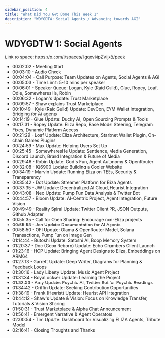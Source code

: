 ```yaml
---
sidebar_position: 4
title: "What Did You Get Done This Week 1"
description: "WDYGDTW: Social Agents / Advancing towards AGI"
---
```


# WDYGDTW 1: Social Agents

Link to space: https://x.com/i/spaces/1gqxvNpZVljxB/peek

- 00:02:02 -  Meeting Start 
- 00:03:10 -  Audio Check
- 00:04:04 -  Call Purpose: Team Updates on Agents, Social Agents & AGI
- 00:05:03 -  Time Limit: 5-10 mins per speaker
- 00:06:01 -  Speaker Queue: Logan, Kyle (Raid Guild), Glue, Ropey, Loaf, Odie, SomewheresHe, Robin
- 00:06:32 -  Logan's Update: Trust Marketplace
- 00:09:57 -  Shaw explains Trust Marketplace
- 00:10:49 -  Kyle (Raid Guild) Update: DevCon, EVM Wallet Integration, Bridging for AI agents 
- 00:14:19 -  Glue Update: Ducky AI, Open Sourcing Prompts & Tools 
- 00:17:31 -  Ropey Update:  Eliza Repo, Base Model Steering, Telegram Fixes, Dynamic Platform Access
- 00:21:29 -  Loaf Update: Eliza Architecture, Starknet Wallet Plugin, On-chain Games Plugins
- 00:24:59 -  Max Update: Helping Users Set Up
- 00:25:45 -  SomewheresHe Update: Sentience, Media Generation, Discord Launch, Brand Integration & Future of Media
- 00:29:46 -  Robin Update: God's Fun, Agent Autonomy & OpenRouter
- 00:32:08 -  IQ6900 Update: Building a Cooler Website
- 00:34:19 -  Marvin Update: Running Eliza on TEEs, Security & Transparency 
- 00:35:42 -  Dot Update: Streamer Platform for Eliza Agents
- 00:37:35 -  JW Update: Decentralized AI Cloud, Heurist Integration
- 00:43:08 -  Neo Update: Pump Fun Data Analysis & Twitter Bot
- 00:44:57 -  Bloom Update:  AI-Centric Project, Agent Integration, Future Vision 
- 00:49:49 -  Reality Spiral Update: Twitter Client PR, JSON Outputs, Github Adapter
- 00:55:35 -  Call for Open Sharing: Encourage non-Eliza projects
- 00:55:58 -  Jen Update: Documentation for AI Agents
- 00:58:50 -  OFI Update: Olama & OpenRouter Model, Solana Transactions, Pump Fun on Image Gen
- 01:14:44 -  Butoshi Update: Satoshi AI, Boop Memory System 
- 01:20:37 -  Doc (Geon Reborn) Update: Echo Chambers Client Launch
- 01:23:16 -  HCP Update: Bringing Agent Designs to Eliza, Embeddings on ARM64 
- 01:27:13 -  Garrett Update: Deep Writer, Diagrams for Planning & Feedback Loops
- 01:30:16 -  Lady Liberty Update: Music Agent Project
- 01:31:34 -  BoyaLockser Update:  Learning the Project 
- 01:32:53 -  Amy Update: Psychic AI, Twitter Bot for Psychic Readings
- 01:34:42 -  Griffin Update:  Seeking Contribution Opportunities 
- 01:38:19 -  Frank (Heurist) Update: Heurist API Integration
- 01:44:12 -  Shaw's Update & Vision: Focus on Knowledge Transfer, Tutorials & Vision Sharing
- 01:50:31 -  Trust Marketplace & Alpha Chat Announcement
- 01:56:41 -  Emergent Narrative & Agent Operators
- 02:00:54 -  Tim Update: Dashboard for Visualizing ELIZA Agents, Tribute Model
- 02:16:41 -  Closing Thoughts and Thanks
